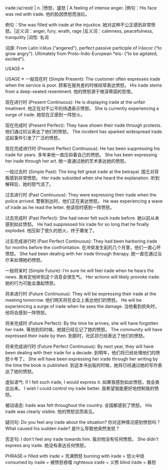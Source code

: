 irade:/aɪˈreɪd/ | n. |愤怒，盛怒 | A feeling of intense anger. |例句：His face was red with irade. 他的脸因愤怒而涨红。

例句：She was filled with irade at the injustice. 她对这种不公正感到非常愤怒。|近义词：anger, fury, wrath, rage |反义词：calmness, peacefulness, tranquility |词性: 名词

词源: From Latin īrātus (“angered”), perfect passive participle of īrāscor (“to grow angry”). Ultimately from Proto-Indo-European *eis- (“to be agitated, excited”).

USAGE->

USAGE->
一般现在时 (Simple Present):
The customer often expresses irade when the service is poor.  顾客在服务差的时候经常表达愤怒。
His irade stems from a deep-seated resentment. 他的愤怒源于根深蒂固的怨恨。

现在进行时 (Present Continuous):
He is displaying irade at the unfair treatment. 他正在对不公平的待遇表示愤怒。
She is currently experiencing a surge of irade. 她现在正感到一阵怒火。

现在完成时 (Present Perfect):
They have shown their irade through protests. 他们通过抗议表达了他们的愤怒。
The incident has sparked widespread irade.  这起事件引发了广泛的愤怒。

现在完成进行时 (Present Perfect Continuous):
He has been suppressing his irade for years. 多年来他一直压抑着自己的愤怒。
She has been expressing her irade through her art. 她一直通过她的艺术表达她的愤怒。


一般过去时 (Simple Past):
The king felt great irade at the betrayal. 国王对背叛感到非常愤怒。
Her irade subsided when she heard the explanation.  听到解释后，她的怒气消了。


过去进行时 (Past Continuous):
They were expressing their irade when the police arrived. 警察到达时，他们正在表达愤怒。
He was experiencing a wave of irade as he read the letter. 他读信时感到一阵愤怒。

过去完成时 (Past Perfect):
She had never felt such irade before. 她以前从未感到如此愤怒。
He had suppressed his irade for so long that he finally exploded. 他压抑了很久的怒火，终于爆发了。

过去完成进行时 (Past Perfect Continuous):
They had been harboring irade for months before the confrontation. 在冲突发生前的几个月里，他们一直心怀愤怒。
She had been dealing with her irade through therapy. 她一直在通过治疗来处理她的愤怒。


一般将来时 (Simple Future):
I'm sure he will feel irade when he hears the news. 我肯定他听到这个消息会很生气。
Her actions will likely provoke irade. 她的行为可能会激起愤怒。

将来进行时 (Future Continuous):
They will be expressing their irade at the meeting tomorrow. 他们明天将在会议上表达他们的愤怒。
He will be experiencing a surge of irade when he sees the damage. 当他看到损失时，他将会感到一阵愤怒。


将来完成时 (Future Perfect):
By the time he arrives, she will have forgotten her irade. 等他到的时候，她就已经忘记了她的愤怒。
The community will have expressed their irade by then. 到那时，社区将已经表达了他们的愤怒。


将来完成进行时 (Future Perfect Continuous):
By next year, they will have been dealing with their irade for a decade. 到明年，他们将已经处理他们的愤怒十年了。
She will have been expressing her irade through her writing by the time the book is published. 到这本书出版的时候，她将已经通过她的写作表达了她的愤怒。

虚拟语气:
If I felt such irade, I would express it. 如果我感到如此愤怒，我会表达出来。
I wish I could control my irade better. 我希望我能更好地控制我的愤怒。

被动语态:
Irade was felt throughout the country. 全国都感到了愤怒。
His irade was clearly visible. 他的愤怒显而易见。

疑问句:
Do you feel any irade about the situation? 你对这种情况感到愤怒吗？
What caused his sudden irade? 是什么导致他突然发怒？


否定句:
I don't feel any irade towards him. 我对他没有任何愤怒。
She didn't express any irade. 她没有表达任何愤怒。

PHRASE->
filled with irade = 充满愤怒
burning with irade = 怒火中烧
consumed by irade = 被愤怒吞噬
righteous irade =  义愤
blind irade =  暴怒
